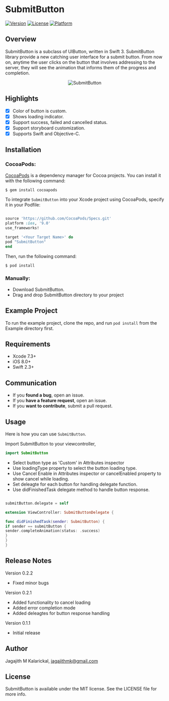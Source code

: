 # SubmitButton

[![Version](https://img.shields.io/cocoapods/v/SubmitButton.svg?style=flat)](http://cocoapods.org/pods/SubmitButton)
[![License](https://img.shields.io/cocoapods/l/SubmitButton.svg?style=flat)](http://cocoapods.org/pods/SubmitButton)
[![Platform](https://img.shields.io/cocoapods/p/SubmitButton.svg?style=flat)](http://cocoapods.org/pods/SubmitButton)

## Overview

SubmitButton is a subclass of UIButton, written in Swift 3. SubmitButton library provide a new catching user interface for a submit button. From now on, anytime the user clicks on the button that involves addressing to the server, they will see the animation that informs them of the progress and completion.

<p align="center">
<img src="http://i.imgur.com/IwiJgfZ.gif" alt="SubmitButton" />
</p>

## Highlights

- [x] Color of button is custom.
- [x] Shows loading indicator.
- [x] Support success, failed and cancelled status.
- [x] Support storyboard customization. 
- [x] Supports Swift and Objective-C.

## Installation

### CocoaPods:

[CocoaPods](http://cocoapods.org) is a dependency manager for Cocoa projects. You can install it with the following command:

```bash
$ gem install cocoapods
```

To integrate `SubmitButton` into your Xcode project using CocoaPods, specify it in your Podfile:
```ruby

source 'https://github.com/CocoaPods/Specs.git'
platform :ios, '9.0'
use_frameworks!

target '<Your Target Name>' do
pod "SubmitButton"
end
```

Then, run the following command:

```bash
$ pod install
```

### Manually:

* Download SubmitButton.
* Drag and drop SubmitButton directory to your project


## Example Project

To run the example project, clone the repo, and run `pod install` from the Example directory first.

## Requirements
* Xcode 7.3+
* iOS 8.0+
* Swift 2.3+

## Communication

- If you **found a bug**, open an issue.
- If you **have a feature request**, open an issue.
- If you **want to contribute**, submit a pull request.

## Usage

Here is how you can use `SubmitButton`. 

Import SubmitButton to your viewcontroller,

```swift
import SubmitButton
```

* Select button type as 'Custom' in Attributes inspector 
* Use loadingType property to select the button loading type.
* Use Cancel Enable in Attributes inspector or cancelEnabled property to show cancel while loading.
* Set deleagte for each button for handling delegate function.
* Use didFinishedTask delegate method to handle button response.

```swift

submitButton.delegate = self

extension ViewController: SubmitButtonDelegate {

func didFinishedTask(sender: SubmitButton) {
if sender == submitButton {
sender.completeAnimation(status: .success)
}
}
}
```

## Release Notes

Version 0.2.2
* Fixed minor bugs

Version 0.2.1
* Added functionality to cancel loading
* Added error completion mode
* Added deleagtes for button response handling

Version 0.1.1
* Initial release

## Author

Jagajith M Kalarickal, jagajithmk@gmail.com

## License

SubmitButton is available under the MIT license. See the LICENSE file for more info.
